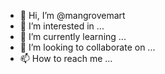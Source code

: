 - 👋 Hi, I’m @mangrovemart
- 👀 I’m interested in ...
- 🌱 I’m currently learning ...
- 💞️ I’m looking to collaborate on ...
- 📫 How to reach me ...

<!---
mangrovemart/mangrovemart is a ✨ special ✨ repository because its `README.md` (this file) appears on your GitHub profile.
You can click the Preview link to take a look at your changes.
--->
